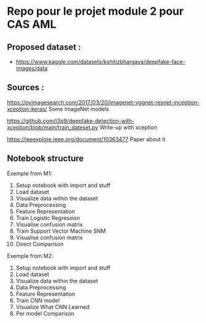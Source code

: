 # Repo pour le projet module 2 pour CAS AML

## Proposed dataset : 
- https://www.kaggle.com/datasets/kshitizbhargava/deepfake-face-images/data

## Sources : 
https://pyimagesearch.com/2017/03/20/imagenet-vggnet-resnet-inception-xception-keras/ Some ImageNet models

https://github.com/i3p9/deepfake-detection-with-xception/blob/main/train_dateset.py Write-up with xception

https://ieeexplore.ieee.org/document/10363477 Paper about it

## Notebook structure

Exemple from M1:
1. Setup notebook with import and stuff
2. Load dataset
3. Visualize data within the dataset
4. Data Preprocessing
5. Feature Representation
6. Train Logistic Regression 
7. Visualise confusion matrix
8. Train Support Vector Machine SNM
9. Visualise confusion matrix
10. Direct Comparison


Exemple from M2:
1. Setup notebook with import and stuff
2. Load dataset
3. Visualize data within the dataset
4. Data Preprocessing
5. Feature Representation
6. Train CNN model
7. Visualize What CNN Learned
8. Per model Comparison

